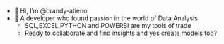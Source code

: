 - 👋 Hi, I’m @brandy-atieno
- 👀 A developer who found passion in the world of Data Analysis
  - SQL,EXCEL,PYTHON and POWERBI are my tools of trade
  - Ready to collaborate and find insights and yes create models too?
  

<!---
brandy-atieno/brandy-atieno is a ✨ special ✨ repository because its `README.md` (this file) appears on your GitHub profile.
You can click the Preview link to take a look at your changes.
--->

